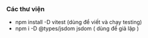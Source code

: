 ### Các thư viện

-   npm install -D vitest (dùng để viết và chạy testing)
-   npm i -D @types/jsdom jsdom ( dùng để giả lập )
